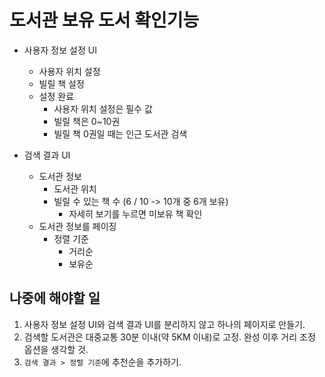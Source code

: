 # 도서관 보유 도서 확인기능
- 사용자 정보 설정 UI
  - 사용자 위치 설정
  - 빌릴 책 설정 
  - 설정 완료
    - 사용자 위치 설정은 필수 값
    - 빌릴 책은 0~10권
    - 빌릴 책 0권일 때는 인근 도서관 검색

- 검색 결과 UI
  - 도서관 정보
    - 도서관 위치
    - 빌릴 수 있는 책 수 (6 / 10 -> 10개 중 6개 보유) 
      - 자세히 보기를 누르면 미보유 책 확인
  - 도서관 정보를 페이징
    - 정렬 기준
      - 거리순
      - 보유순

## 나중에 해야할 일

1. 사용자 정보 설정 UI와 검색 결과 UI를 분리하지 않고 하나의 페이지로 만들기. 
2. 검색할 도서관은 대중교통 30분 이내(약 5KM 이내)로 고정. 완성 이후 거리 조정 옵션을 생각할 것.
3. `검색 결과 > 정렬 기준`에 추천순을 추가하기.